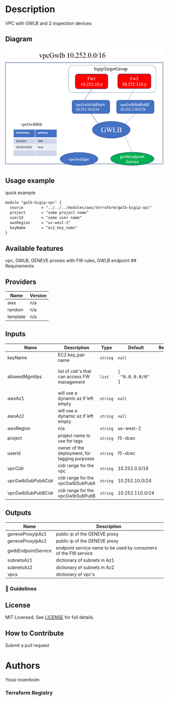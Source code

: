 # Description
VPC with GWLB and 2 inspection devices

## Diagram

![gwlb-bigip-vpc](gwlb-bigip-vpc.png)
## Usage example

quick example

```hcl
module "gwlb-bigip-vpc" {
  source        = "../../../modules/aws/terraform/gwlb-bigip-vpc"
  project       = "some project name"
  userId        = "some user name"
  awsRegion     = "us-west-2"
  keyName       = "ec2_key_name"
}
```

## Available features

vpc, GWLB, GENEVE proxies with FW rules, GWLB endpoint ## Requirements
## Providers

| Name | Version |
|------|---------|
| aws | n/a |
| random | n/a |
| template | n/a |

## Inputs

| Name | Description | Type | Default | Required |
|------|-------------|------|---------|:--------:|
| keyName | EC2 key_pair name | `string` | `null` | yes |
| allowedMgmtIps | list of cidr's that can access FW management | `list` | <pre>[<br>  "0.0.0.0/0"<br>]</pre> | no |
| awsAz1 | will use a dynamic az if left empty | `string` | `null` | no |
| awsAz2 | will use a dynamic az if left empty | `string` | `null` | no |
| awsRegion | n/a | `string` | us-west-2 | no |
| project | project name to use for tags | `string` | f5-dcec | no |
| userId | owner of the deployment, for tagging purposes | `string` | f5-dcec | no |
| vpcCidr | cidr range for the vpc | `string` | 10.252.0.0/16 | no |
| vpcGwlbSubPubACidr | cidr range for the vpcGwlbSubPubA | `string` | 10.252.10.0/24 | no |
| vpcGwlbSubPubBCidr | cidr range for the vpcGwlbSubPubB | `string` | 10.252.110.0/24 | no |

## Outputs

| Name | Description |
|------|-------------|
| geneveProxyIpAz1 | public ip of the GENEVE proxy |
| geneveProxyIpAz2 | public ip of the GENEVE proxy |
| gwlbEndpointService | endpoint service name to be used by consumers of the FW service |
| subnetsAz1 | dictionary of subnets in Az1 |
| subnetsAz2 | dictionary of subnets in Az2 |
| vpcs | dictionary of vpc's |

<!-- END OF PRE-COMMIT-TERRAFORM DOCS HOOK -->

### :memo: Guidelines


## License

MIT Licensed. See [LICENSE](./LICENSE) for full details.

## How to Contribute

Submit a pull request

# Authors
Yossi rosenboim

### Terraform Registry

